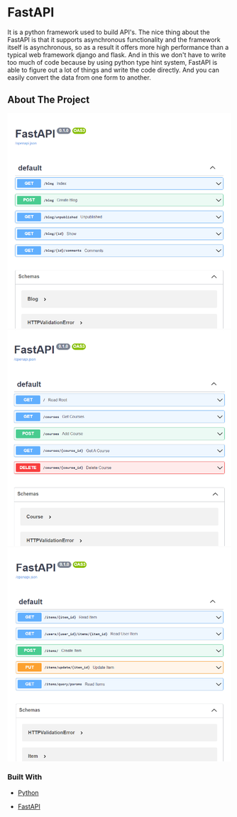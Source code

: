 # FastAPI
It is a python framework used to build API's.
The nice thing about the FastAPI is that it supports asynchronous functionality and the framework itself is asynchronous, so as a result it offers more high performance than a typical web framework django and flask.
And in this we don't have to write too much of code because by using python type hint system, FastAPI is able to figure out a lot of things and write the code directly.
And you can easily convert the data from one form to another.

<!-- ABOUT THE PROJECT -->
## About The Project

![](images/blog.PNG)
![](images/course.PNG)
![](images/docu.PNG)

### Built With

* [Python](https://www.python.org/)
  
* [FastAPI](https://fastapi.tiangolo.com/)


